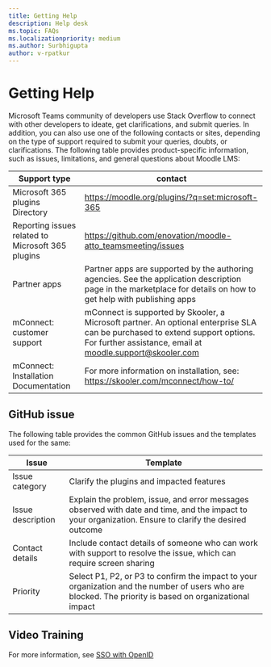 ```yaml
---
title: Getting Help
description: Help desk
ms.topic: FAQs
ms.localizationpriority: medium
ms.author: Surbhigupta
author: v-rpatkur
---
```


# Getting Help

Microsoft Teams community of developers use Stack Overflow to connect with other developers to ideate, get clarifications, and submit queries. In addition, you can also use one of the following contacts or sites, depending on the type of support required to submit your queries, doubts, or clarifications. The following table provides product-specific information, such as issues, limitations, and general questions about Moodle LMS:

|Support type| contact|
|------------|--------|
| Microsoft 365 plugins Directory | https://moodle.org/plugins/?q=set:microsoft-365|
| Reporting issues related to Microsoft 365 plugins| https://github.com/enovation/moodle-atto_teamsmeeting/issues| 
| Partner apps| Partner apps are supported by the authoring agencies. See the application description page in the marketplace for details on how to get help with publishing apps|
| mConnect: customer support| mConnect is supported by Skooler, a Microsoft partner. An optional enterprise SLA can be purchased to extend support options. For further assistance, email at moodle.support@skooler.com|
| mConnect: Installation Documentation| For more information on installation, see: https://skooler.com/mconnect/how-to/|
   
## GitHub issue

The following table provides the common GitHub issues and the templates used for the same:

|Issue| Template|
|-----|---------|
| Issue category| Clarify the plugins and impacted features|
| Issue description| Explain the problem, issue, and error messages observed with date and time, and the impact to your organization. Ensure to clarify the desired outcome|
| Contact details| Include contact details of someone who can work with support to resolve the issue, which can require screen sharing|
| Priority| Select P1, P2, or P3 to confirm the impact to your organization and the number of users who are blocked. The priority is based on organizational impact|

## Video Training

For more information, see [SSO with OpenID](https://www.youtube.com/watch?v=pYSm935CB_I&list=PLwy6L92VmGgnykLBOhIsp1g6i0kijVA2n&t=4s)

